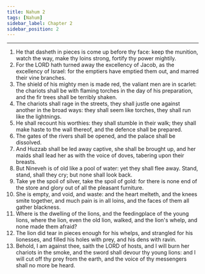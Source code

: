 ```yaml
---
title: Nahum 2
tags: [Nahum]
sidebar_label: Chapter 2
sidebar_position: 2
---
```


---
1. He that dasheth in pieces is come up before thy face: keep the munition, watch the way, make thy loins strong, fortify thy power mightily.
2. For the LORD hath turned away the excellency of Jacob, as the excellency of Israel: for the emptiers have emptied them out, and marred their vine branches.
3. The shield of his mighty men is made red, the valiant men are in scarlet: the chariots shall be with flaming torches in the day of his preparation, and the fir trees shall be terribly shaken.
4. The chariots shall rage in the streets, they shall justle one against another in the broad ways: they shall seem like torches, they shall run like the lightnings.
5. He shall recount his worthies: they shall stumble in their walk; they shall make haste to the wall thereof, and the defence shall be prepared.
6. The gates of the rivers shall be opened, and the palace shall be dissolved.
7. And Huzzab shall be led away captive, she shall be brought up, and her maids shall lead her as with the voice of doves, tabering upon their breasts.
8. But Nineveh is of old like a pool of water: yet they shall flee away. Stand, stand, shall they cry; but none shall look back.
9. Take ye the spoil of silver, take the spoil of gold: for there is none end of the store and glory out of all the pleasant furniture.
10. She is empty, and void, and waste: and the heart melteth, and the knees smite together, and much pain is in all loins, and the faces of them all gather blackness.
11. Where is the dwelling of the lions, and the feedingplace of the young lions, where the lion, even the old lion, walked, and the lion's whelp, and none made them afraid?
12. The lion did tear in pieces enough for his whelps, and strangled for his lionesses, and filled his holes with prey, and his dens with ravin.
13. Behold, I am against thee, saith the LORD of hosts, and I will burn her chariots in the smoke, and the sword shall devour thy young lions: and I will cut off thy prey from the earth, and the voice of thy messengers shall no more be heard.